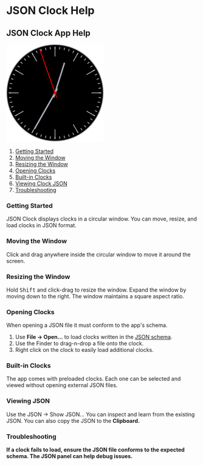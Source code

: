 
# JSON Clock Help
## JSON Clock App Help

![Retro Black: Mid-century modern black clock.](image256x256px.png)

1. [Getting Started](#getting_started)
2. [Moving the Window](#moving-the-window)
3. [Resizing the Window](#resizing-the-window)
4. [Opening Clocks](#openint-clocks)
5. [Built-in Clocks](#built-in-clocks)
6. [Viewing Clock JSON](#viewing-json)
7. [Troubleshooting](#troubleshooting)

### Getting Started

JSON Clock displays clocks in a circular window. You can move, resize, and load clocks in JSON format.

### Moving the Window

Click and drag anywhere inside the circular window to move it around the screen.

### Resizing the Window

Hold <kbd>Shift</kbd> and click-drag to resize the window. Expand the window by moving down to the right. The window maintains a square aspect ratio.

### Opening Clocks

When opening a JSON file it must conform to the app's schema.

1. Use <strong>File → Open…</strong> to load clocks written in the [JSON schema](https://github.com/nick963/clockapp-macos-help/blob/main/json_format.json).
2. Use the Finder to drag-n-drop a file onto the clock.
3. Right click on the clock to easily load additional clocks.

### Built-in Clocks

The app comes with preloaded clocks. Each one can be selected and viewed without opening external JSON files.

### Viewing JSON

Use the <string>JSON → Show JSON…</strong> You can inspect and learn from the existing JSON. You can also copy the JSON to the <strong>Clipboard</string>.

### Troubleshooting

If a clock fails to load, ensure the JSON file conforms to the expected schema. The JSON panel can help debug issues.
